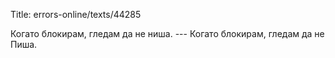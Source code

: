 Title: errors-online/texts/44285

Когато блокирам, гледам да не ниша. --- Когато блокирам, гледам да не Пиша.
